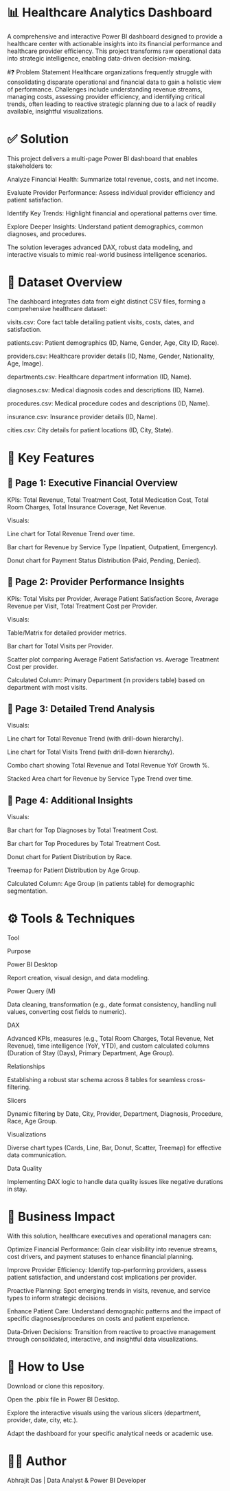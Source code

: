 # 📊 Healthcare Analytics Dashboard
A comprehensive and interactive Power BI dashboard designed to provide a healthcare center with actionable insights into its financial performance and healthcare provider efficiency. This project transforms raw operational data into strategic intelligence, enabling data-driven decision-making.

#❓ Problem Statement
Healthcare organizations frequently struggle with consolidating disparate operational and financial data to gain a holistic view of performance. Challenges include understanding revenue streams, managing costs, assessing provider efficiency, and identifying critical trends, often leading to reactive strategic planning due to a lack of readily available, insightful visualizations.

# ✅ Solution
This project delivers a multi-page Power BI dashboard that enables stakeholders to:

Analyze Financial Health: Summarize total revenue, costs, and net income.

Evaluate Provider Performance: Assess individual provider efficiency and patient satisfaction.

Identify Key Trends: Highlight financial and operational patterns over time.

Explore Deeper Insights: Understand patient demographics, common diagnoses, and procedures.

The solution leverages advanced DAX, robust data modeling, and interactive visuals to mimic real-world business intelligence scenarios.

# 📂 Dataset Overview
The dashboard integrates data from eight distinct CSV files, forming a comprehensive healthcare dataset:

visits.csv: Core fact table detailing patient visits, costs, dates, and satisfaction.

patients.csv: Patient demographics (ID, Name, Gender, Age, City ID, Race).

providers.csv: Healthcare provider details (ID, Name, Gender, Nationality, Age, Image).

departments.csv: Healthcare department information (ID, Name).

diagnoses.csv: Medical diagnosis codes and descriptions (ID, Name).

procedures.csv: Medical procedure codes and descriptions (ID, Name).

insurance.csv: Insurance provider details (ID, Name).

cities.csv: City details for patient locations (ID, City, State).

# 🧠 Key Features
## 📌 Page 1: Executive Financial Overview
KPIs: Total Revenue, Total Treatment Cost, Total Medication Cost, Total Room Charges, Total Insurance Coverage, Net Revenue.

Visuals:

Line chart for Total Revenue Trend over time.

Bar chart for Revenue by Service Type (Inpatient, Outpatient, Emergency).

Donut chart for Payment Status Distribution (Paid, Pending, Denied).

## 📌 Page 2: Provider Performance Insights
KPIs: Total Visits per Provider, Average Patient Satisfaction Score, Average Revenue per Visit, Total Treatment Cost per Provider.

Visuals:

Table/Matrix for detailed provider metrics.

Bar chart for Total Visits per Provider.

Scatter plot comparing Average Patient Satisfaction vs. Average Treatment Cost per provider.

Calculated Column: Primary Department (in providers table) based on department with most visits.

## 📌 Page 3: Detailed Trend Analysis
Visuals:

Line chart for Total Revenue Trend (with drill-down hierarchy).

Line chart for Total Visits Trend (with drill-down hierarchy).

Combo chart showing Total Revenue and Total Revenue YoY Growth %.

Stacked Area chart for Revenue by Service Type Trend over time.

## 📌 Page 4: Additional Insights
Visuals:

Bar chart for Top Diagnoses by Total Treatment Cost.

Bar chart for Top Procedures by Total Treatment Cost.

Donut chart for Patient Distribution by Race.

Treemap for Patient Distribution by Age Group.

Calculated Column: Age Group (in patients table) for demographic segmentation.

# ⚙️ Tools & Techniques
Tool

Purpose

Power BI Desktop

Report creation, visual design, and data modeling.

Power Query (M)

Data cleaning, transformation (e.g., date format consistency, handling null values, converting cost fields to numeric).

DAX

Advanced KPIs, measures (e.g., Total Room Charges, Total Revenue, Net Revenue), time intelligence (YoY, YTD), and custom calculated columns (Duration of Stay (Days), Primary Department, Age Group).

Relationships

Establishing a robust star schema across 8 tables for seamless cross-filtering.

Slicers

Dynamic filtering by Date, City, Provider, Department, Diagnosis, Procedure, Race, Age Group.

Visualizations

Diverse chart types (Cards, Line, Bar, Donut, Scatter, Treemap) for effective data communication.

Data Quality

Implementing DAX logic to handle data quality issues like negative durations in stay.

# 🎯 Business Impact
With this solution, healthcare executives and operational managers can:

Optimize Financial Performance: Gain clear visibility into revenue streams, cost drivers, and payment statuses to enhance financial planning.

Improve Provider Efficiency: Identify top-performing providers, assess patient satisfaction, and understand cost implications per provider.

Proactive Planning: Spot emerging trends in visits, revenue, and service types to inform strategic decisions.

Enhance Patient Care: Understand demographic patterns and the impact of specific diagnoses/procedures on costs and patient experience.

Data-Driven Decisions: Transition from reactive to proactive management through consolidated, interactive, and insightful data visualizations.

# 📝 How to Use
Download or clone this repository.

Open the .pbix file in Power BI Desktop.

Explore the interactive visuals using the various slicers (department, provider, date, city, etc.).

Adapt the dashboard for your specific analytical needs or academic use.

# 👨‍💻 Author
Abhrajit Das | Data Analyst & Power BI Developer
